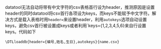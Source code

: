 datatool无法自动将带有中文字符的csv表格首行设为header，推测原因是设置header的同时datatool将csv首行各项设为keys，而keys不能赋予中文字符。解决方式是载入表格时用`header=`来设置header，利用`autokeys`选项自动设置keys，避免csv首行被设置成keys或者利用`keys={1,2,3,4,5,6}来自行设置keys。代码如下

`\DTLloaddb{header={编号,姓名,生日},autokeys}{name.csv}`